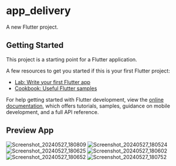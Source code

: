 # app_delivery

A new Flutter project.

## Getting Started

This project is a starting point for a Flutter application.

A few resources to get you started if this is your first Flutter project:

- [Lab: Write your first Flutter app](https://docs.flutter.dev/get-started/codelab)
- [Cookbook: Useful Flutter samples](https://docs.flutter.dev/cookbook)

For help getting started with Flutter development, view the
[online documentation](https://docs.flutter.dev/), which offers tutorials,
samples, guidance on mobile development, and a full API reference.
## Preview App
![Screenshot_20240527_180809](https://github.com/nazarethcr11/Delivery_Mobile_App/assets/85361356/ecb70459-58ed-441d-a7a5-cd8a71484f14)
![Screenshot_20240527_180524](https://github.com/nazarethcr11/Delivery_Mobile_App/assets/85361356/2e6bec04-f334-41b1-81c7-dceb167d6a50)
![Screenshot_20240527_180625](https://github.com/nazarethcr11/Delivery_Mobile_App/assets/85361356/448b454e-830f-414c-b13f-33cd505a86c2)
![Screenshot_20240527_180602](https://github.com/nazarethcr11/Delivery_Mobile_App/assets/85361356/a6cc84bf-659b-425d-a03d-05e6d305f72d)
![Screenshot_20240527_180652](https://github.com/nazarethcr11/Delivery_Mobile_App/assets/85361356/256cdae2-cb88-4fbc-af47-22c9c4eed698)
![Screenshot_20240527_180752](https://github.com/nazarethcr11/Delivery_Mobile_App/assets/85361356/9557d6e3-fac4-4cb4-b77a-58d5592efc3e)
